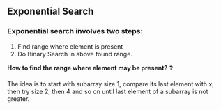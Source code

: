 ## Exponential Search

### Exponential search involves two steps:
1. Find range where element is present
2. Do Binary Search in above found range.


**How to find the range where element may be present?** :question:

The idea is to start with subarray size 1, compare its last element with x, then try size 2, then 4 and so on until last element of a subarray is not greater.